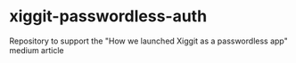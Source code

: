 # xiggit-passwordless-auth
Repository to support the "How we launched Xiggit as a passwordless app" medium article
